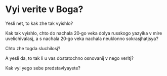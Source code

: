 #  Vyi verite v Boga?

Yesli net, to kak zhe tak vyishlo? 

Kak tak vyishlo, chto do nachala 20‐go veka dolya russkogo yazyika v mire uvelichivalasj, a s nachala 20‐go veka nachala neuklonno sokrasjhatjsya?

Chto zhe togda sluchilosj?

A yesli da, to tak li u vas dostatochno osnovanij v nego veritj?

Kak vyi yego sebe predstavlyayete?


